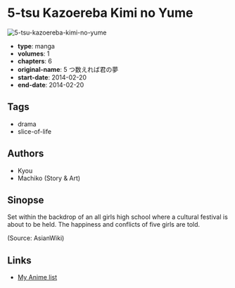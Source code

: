 # 5-tsu Kazoereba Kimi no Yume

![5-tsu-kazoereba-kimi-no-yume](https://cdn.myanimelist.net/images/manga/2/135475.jpg)

-   **type**: manga
-   **volumes**: 1
-   **chapters**: 6
-   **original-name**: 5 つ数えれば君の夢
-   **start-date**: 2014-02-20
-   **end-date**: 2014-02-20

## Tags

-   drama
-   slice-of-life

## Authors

-   Kyou
-   Machiko (Story & Art)

## Sinopse

Set within the backdrop of an all girls high school where a cultural festival is about to be held. The happiness and conflicts of five girls are told.

(Source: AsianWiki)

## Links

-   [My Anime list](https://myanimelist.net/manga/78221/5-tsu_Kazoereba_Kimi_no_Yume)
